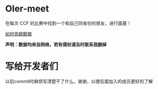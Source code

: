 # OIer-meet

在每次 CCF 的比赛中找到一个和自己同省份的朋友，进行面基！

[如何贡献数据](https://github.com/TNTtian/OIer-meet/issues/1)

**声明：数据均来自网络，若有侵权请及时联系我删掉**

# 写给开发者们

以后commit时麻烦写清楚干了什么，谢谢，以便后面加入的成员更好的了解
